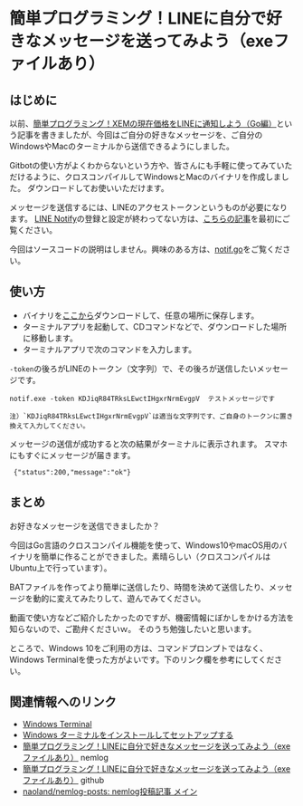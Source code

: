 # 簡単プログラミング！LINEに自分で好きなメッセージを送ってみよう（exeファイルあり）

## はじめに

以前、[簡単プログラミング！XEMの現在価格をLINEに通知しよう（Go編）](https://nemlog.nem.social/blog/53471)という記事を書きましたが、今回はご自分の好きなメッセージを、ご自分のWindowsやMacのターミナルから送信できるようにしました。

Gitbotの使い方がよくわからないという方や、皆さんにも手軽に使ってみていただけるように、クロスコンパイルしてWindowsとMacのバイナリを作成しました。
ダウンロードしてお使いいただけます。

メッセージを送信するには、LINEのアクセストークンというものが必要になります。
[LINE Notify](https://notify-bot.line.me/ja/)の登録と設定が終わってない方は、[こちらの記事](https://nemlog.nem.social/blog/53471)を最初にご覧ください。

今回はソースコードの説明はしません。興味のある方は、[notif.go](https://github.com/naoland/nemlog-54152/blob/main/notif.go)をご覧ください。

## 使い方

- バイナリを[ここから](https://github.com/naoland/nemlog-54152/releases/tag/v1.0)ダウンロードして、任意の場所に保存します。
- ターミナルアプリを起動して、CDコマンドなどで、ダウンロードした場所に移動します。
- ターミナルアプリで次のコマンドを入力します。

`-token`の後ろがLINEのトークン（文字列）で、その後ろが送信したいメッセージです。

```
notif.exe -token KDJiqR84TRksLEwctIHgxrNrmEvgpV  テストメッセージです

注）`KDJiqR84TRksLEwctIHgxrNrmEvgpV`は適当な文字列です、ご自身のトークンに置き換えて入力してください。
```
メッセージの送信が成功すると次の結果がターミナルに表示されます。
スマホにもすぐにメッセージが届きます。

```
 {"status":200,"message":"ok"}
```

## まとめ

お好きなメッセージを送信できましたか？

今回はGo言語のクロスコンパイル機能を使って、Windows10やmacOS用のバイナリを簡単に作ることができました。素晴らしい（クロスコンパイルはUbuntu上で行っています）。

BATファイルを作ってより簡単に送信したり、時間を決めて送信したり、メッセージを動的に変えてみたりして、遊んでみてください。

動画で使い方などご紹介したかったのですが、機密情報にぼかしをかける方法を知らないので、ご勘弁くださいｗ。 そのうち勉強したいと思います。

ところで、Windows 10をご利用の方は、コマンドプロンプトではなく、Windows Terminalを使った方がよいです。下のリンク欄を参考にしてください。


## 関連情報へのリンク

- [Windows Terminal](https://www.microsoft.com/ja-jp/p/windows-terminal/9n0dx20hk701?rtc=1&activetab=pivot:overviewtab)
- [Windows ターミナルをインストールしてセットアップする](https://docs.microsoft.com/ja-jp/windows/terminal/get-started)
- [簡単プログラミング！LINEに自分で好きなメッセージを送ってみよう（exeファイルあり）](https://nemlog.nem.social/blog/54152) nemlog
- [簡単プログラミング！LINEに自分で好きなメッセージを送ってみよう（exeファイルあり）](https://github.com/naoland/nemlog-54152) github
- [naoland/nemlog-posts: nemlog投稿記事 メイン](https://github.com/naoland/nemlog-posts)
